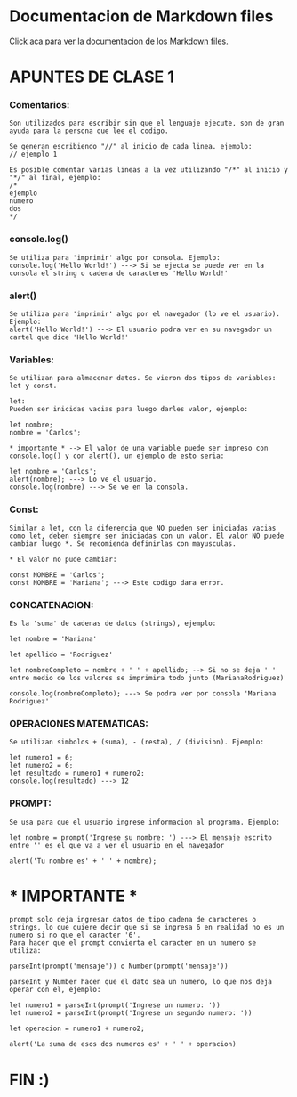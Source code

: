 # Documentacion de Markdown files
[Click aca para ver la documentacion de los Markdown files.](https://docs.github.com/es/get-started/writing-on-github/getting-started-with-writing-and-formatting-on-github/basic-writing-and-formatting-syntax)

# APUNTES DE CLASE 1
 
### Comentarios:
    Son utilizados para escribir sin que el lenguaje ejecute, son de gran ayuda para la persona que lee el codigo.

    Se generan escribiendo "//" al inicio de cada linea. ejemplo: 
    // ejemplo 1

    Es posible comentar varias lineas a la vez utilizando "/*" al inicio y "*/" al final, ejemplo:
    /*
    ejemplo
    numero
    dos
    */

### console.log()
    Se utiliza para 'imprimir' algo por consola. Ejemplo:
    console.log('Hello World!') ---> Si se ejecta se puede ver en la consola el string o cadena de caracteres 'Hello World!'

### alert()
    Se utiliza para 'imprimir' algo por el navegador (lo ve el usuario). Ejemplo:
    alert('Hello World!') ---> El usuario podra ver en su navegador un cartel que dice 'Hello World!'

### Variables:
    Se utilizan para almacenar datos. Se vieron dos tipos de variables: let y const.

    let:
    Pueden ser inicidas vacias para luego darles valor, ejemplo:

    let nombre;
    nombre = 'Carlos';

    * importante * --> El valor de una variable puede ser impreso con console.log() y con alert(), un ejemplo de esto seria:

    let nombre = 'Carlos';
    alert(nombre); ---> Lo ve el usuario.
    console.log(nombre) ---> Se ve en la consola.


### Const:
    Similar a let, con la diferencia que NO pueden ser iniciadas vacias como let, deben siempre ser iniciadas con un valor. El valor NO puede cambiar luego *. Se recomienda definirlas con mayusculas.

    * El valor no pude cambiar:
```
const NOMBRE = 'Carlos';
const NOMBRE = 'Mariana'; ---> Este codigo dara error.
```


### CONCATENACION:
    Es la 'suma' de cadenas de datos (strings), ejemplo:
```
let nombre = 'Mariana'

let apellido = 'Rodriguez'

let nombreCompleto = nombre + ' ' + apellido; --> Si no se deja ' ' entre medio de los valores se imprimira todo junto (MarianaRodriguez)

console.log(nombreCompleto); ---> Se podra ver por consola 'Mariana Rodriguez'
```

### OPERACIONES MATEMATICAS:
    Se utilizan simbolos + (suma), - (resta), / (division). Ejemplo:

```
let numero1 = 6;
let numero2 = 6;
let resultado = numero1 + numero2;
console.log(resultado) ---> 12
```
### PROMPT:
    Se usa para que el usuario ingrese informacion al programa. Ejemplo:
```
let nombre = prompt('Ingrese su nombre: ') ---> El mensaje escrito entre '' es el que va a ver el usuario en el navegador

alert('Tu nombre es' + ' ' + nombre);
```
# * IMPORTANTE * 
    prompt solo deja ingresar datos de tipo cadena de caracteres o strings, lo que quiere decir que si se ingresa 6 en realidad no es un numero si no que el caracter '6'.
    Para hacer que el prompt convierta el caracter en un numero se utiliza:

    parseInt(prompt('mensaje')) o Number(prompt('mensaje'))

    parseInt y Number hacen que el dato sea un numero, lo que nos deja operar con el, ejemplo:
```
let numero1 = parseInt(prompt('Ingrese un numero: '))
let numero2 = parseInt(prompt('Ingrese un segundo numero: '))

let operacion = numero1 + numero2;

alert('La suma de esos dos numeros es' + ' ' + operacion)
```

# FIN :)